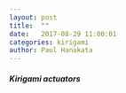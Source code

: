 ```yaml
---
layout: post
title:  ""
date:   2017-08-29 11:00:01
categories: kirigami
author: Paul Hanakata
---
```

##### Kirigami actuators 
